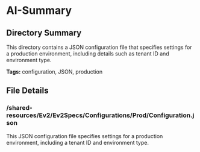 # AI-Summary
## Directory Summary
This directory contains a JSON configuration file that specifies settings for a production environment, including details such as tenant ID and environment type.

**Tags:** configuration, JSON, production

## File Details
    
### /shared-resources/Ev2/Ev2Specs/Configurations/Prod/Configuration.json
This JSON configuration file specifies settings for a production environment, including a tenant ID and environment type.
